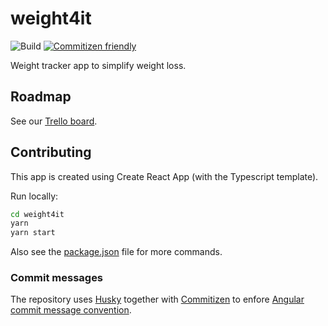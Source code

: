 # weight4it
![Build](https://github.com/BugGambit/weight4it/workflows/Build/badge.svg)
[![Commitizen friendly](https://img.shields.io/badge/commitizen-friendly-brightgreen.svg)](http://commitizen.github.io/cz-cli/)


Weight tracker app to simplify weight loss.

## Roadmap

See our [Trello board](https://trello.com/b/kRVnVFgL/weight4it-web).

## Contributing

This app is created using Create React App (with the Typescript template).

Run locally:

```bash
cd weight4it
yarn
yarn start
```

Also see the [package.json](./package.json) file for more commands.

### Commit messages

The repository uses [Husky](https://www.npmjs.com/package/husky) together with [Commitizen](https://www.npmjs.com/package/commitizen) to enfore [Angular commit message convention](https://github.com/angular/angular/blob/master/CONTRIBUTING.md#type).
